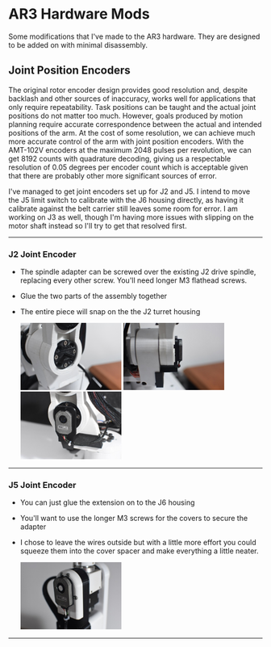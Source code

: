 # AR3 Hardware Mods
Some modifications that I've made to the AR3 hardware. They are designed to be added on with minimal disassembly.

## Joint Position Encoders
The original rotor encoder design provides good resolution and, despite backlash and other sources of inaccuracy, works well for applications that only require repeatability. Task positions can be taught and the actual joint positions do not matter too much. However, goals produced by motion planning require accurate correspondence between the actual and intended positions of the arm. At the cost of some resolution, we can achieve much more accurate control of the arm with joint position encoders. With the AMT-102V encoders at the maximum 2048 pulses per revolution, we can get 8192 counts with quadrature decoding, giving us a respectable resolution of 0.05 degrees per encoder count which is acceptable given that there are probably other more significant sources of error.

I've managed to get joint encoders set up for J2 and J5. I intend to move the J5 limit switch to calibrate with the J6 housing directly, as having it calibrate against the belt carrier still leaves some room for error. I am working on J3 as well, though I'm having more issues with slipping on the motor shaft instead so I'll try to get that resolved first.

-----

### J2 Joint Encoder
* The spindle adapter can be screwed over the existing J2 drive spindle, replacing every other screw. You'll need longer M3 flathead screws.
* Glue the two parts of the assembly together
* The entire piece will snap on the the J2 turret housing

  <img src=./images/j2_assembly_1.jpg width="200">
  <img src=./images/j2_assembly_2.jpg width="200">
  <img src=./images/j2_assembly_3.jpg width="200">

-----

### J5 Joint Encoder
* You can just glue the extension on to the J6 housing
* You'll want to use the longer M3 screws for the covers to secure the adapter
* I chose to leave the wires outside but with a little more effort you could squeeze them into the cover spacer and make everything a little neater.

  <img src=./images/j5_cover.jpg width="200">

-----